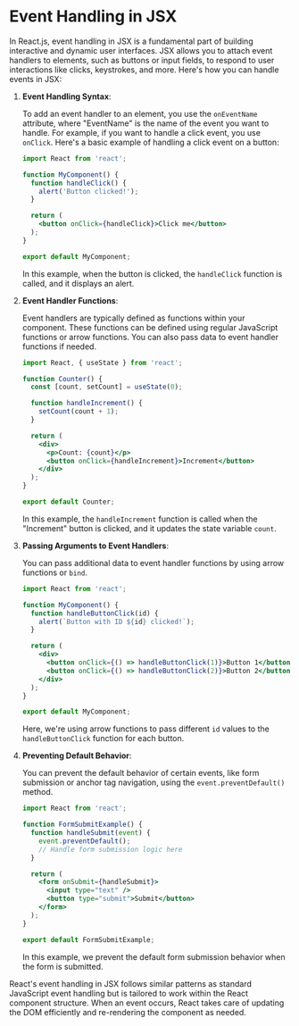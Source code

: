 # Event Handling in JSX

In React.js, event handling in JSX is a fundamental part of building interactive and dynamic user interfaces. JSX allows you to attach event handlers to elements, such as buttons or input fields, to respond to user interactions like clicks, keystrokes, and more. Here's how you can handle events in JSX:

1. **Event Handling Syntax**:

   To add an event handler to an element, you use the `onEventName` attribute, where "EventName" is the name of the event you want to handle. For example, if you want to handle a click event, you use `onClick`. Here's a basic example of handling a click event on a button:

   ```jsx
   import React from 'react';

   function MyComponent() {
     function handleClick() {
       alert('Button clicked!');
     }

     return (
       <button onClick={handleClick}>Click me</button>
     );
   }

   export default MyComponent;
   ```

   In this example, when the button is clicked, the `handleClick` function is called, and it displays an alert.

2. **Event Handler Functions**:

   Event handlers are typically defined as functions within your component. These functions can be defined using regular JavaScript functions or arrow functions. You can also pass data to event handler functions if needed.

   ```jsx
   import React, { useState } from 'react';

   function Counter() {
     const [count, setCount] = useState(0);

     function handleIncrement() {
       setCount(count + 1);
     }

     return (
       <div>
         <p>Count: {count}</p>
         <button onClick={handleIncrement}>Increment</button>
       </div>
     );
   }

   export default Counter;
   ```

   In this example, the `handleIncrement` function is called when the "Increment" button is clicked, and it updates the state variable `count`.

3. **Passing Arguments to Event Handlers**:

   You can pass additional data to event handler functions by using arrow functions or `bind`.

   ```jsx
   import React from 'react';

   function MyComponent() {
     function handleButtonClick(id) {
       alert(`Button with ID ${id} clicked!`);
     }

     return (
       <div>
         <button onClick={() => handleButtonClick(1)}>Button 1</button>
         <button onClick={() => handleButtonClick(2)}>Button 2</button>
       </div>
     );
   }

   export default MyComponent;
   ```

   Here, we're using arrow functions to pass different `id` values to the `handleButtonClick` function for each button.

4. **Preventing Default Behavior**:

   You can prevent the default behavior of certain events, like form submission or anchor tag navigation, using the `event.preventDefault()` method.

   ```jsx
   import React from 'react';

   function FormSubmitExample() {
     function handleSubmit(event) {
       event.preventDefault();
       // Handle form submission logic here
     }

     return (
       <form onSubmit={handleSubmit}>
         <input type="text" />
         <button type="submit">Submit</button>
       </form>
     );
   }

   export default FormSubmitExample;
   ```

   In this example, we prevent the default form submission behavior when the form is submitted.

React's event handling in JSX follows similar patterns as standard JavaScript event handling but is tailored to work within the React component structure. When an event occurs, React takes care of updating the DOM efficiently and re-rendering the component as needed.
